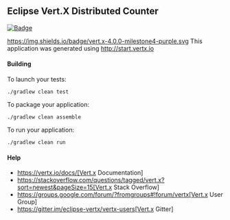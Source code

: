 ## Eclipse Vert.X Distributed Counter
[![Badge](https://img.shields.io/badge/vert.x-4.0.0-purple.svg)](https://vertx.io)

https://img.shields.io/badge/vert.x-4.0.0-milestone4-purple.svg
This application was generated using http://start.vertx.io

#### Building

To launch your tests:
```
./gradlew clean test
```

To package your application:
```
./gradlew clean assemble
```

To run your application:
```
./gradlew clean run
```

#### Help

* https://vertx.io/docs/[Vert.x Documentation]
* https://stackoverflow.com/questions/tagged/vert.x?sort=newest&pageSize=15[Vert.x Stack Overflow]
* https://groups.google.com/forum/?fromgroups#!forum/vertx[Vert.x User Group]
* https://gitter.im/eclipse-vertx/vertx-users[Vert.x Gitter]


